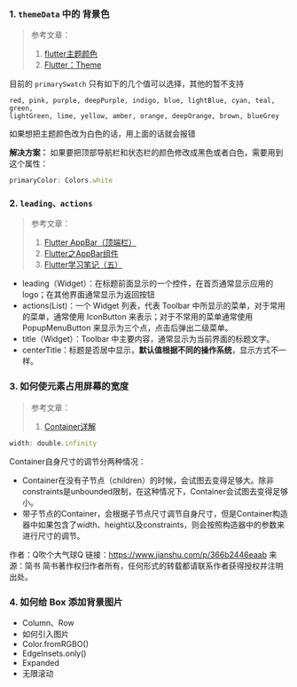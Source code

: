 ### 1. `themeData` 中的 背景色
> 参考文章： 
> 1. [flutter主题颜色](https://www.jianshu.com/p/d7f485a8c216)
> 2. [Flutter：Theme](https://www.jianshu.com/p/059c5794b29c)

目前的 `primarySwatch`  只有如下的几个值可以选择，其他的暂不支持
```
red, pink, purple, deepPurple, indigo, blue, lightBlue, cyan, teal, green, 
lightGreen, lime, yellow, amber, orange, deepOrange, brown, blueGrey
```
如果想把主题颜色改为白色的话，用上面的话就会报错

**解决方案：**
如果要把顶部导航栏和状态栏的颜色修改成黑色或者白色，需要用到这个属性：
```js
primaryColor: Colors.white
```
### 2. `leading、actions`
> 参考文章： 
> 1. [Flutter AppBar（顶端栏）](https://www.jianshu.com/p/77f8b7ee8460)
> 2. [Flutter之AppBar组件](https://www.jianshu.com/p/2a84f7fc3be7)
> 3. [Flutter学习笔记（五）](https://www.jianshu.com/p/15223325850d)

- leading（Widget）：在标题前面显示的一个控件，在首页通常显示应用的 logo；在其他界面通常显示为返回按钮
- actions(List)：一个 Widget 列表，代表 Toolbar 中所显示的菜单，对于常用的菜单，通常使用 IconButton 来表示；对于不常用的菜单通常使用 PopupMenuButton 来显示为三个点，点击后弹出二级菜单。
- title（Widget）：Toolbar 中主要内容，通常显示为当前界面的标题文字。
- centerTitle：标题是否居中显示，**默认值根据不同的操作系统**，显示方式不一样。

### 3. 如何使元素占用屏幕的宽度
> 参考文章：
> 1. [Container详解](https://www.jianshu.com/p/366b2446eaab)

```js
width: double.infinity
```
Container自身尺寸的调节分两种情况：

- Container在没有子节点（children）的时候，会试图去变得足够大。除非constraints是unbounded限制，在这种情况下，Container会试图去变得足够小。
- 带子节点的Container，会根据子节点尺寸调节自身尺寸，但是Container构造器中如果包含了width、height以及constraints，则会按照构造器中的参数来进行尺寸的调节。

作者：Q吹个大气球Q
链接：https://www.jianshu.com/p/366b2446eaab
来源：简书
简书著作权归作者所有，任何形式的转载都请联系作者获得授权并注明出处。

### 4. 如何给 Box 添加背景图片
- Column、Row
- 如何引入图片
- Color.fromRGBO()
- EdgeInsets.only()
- Expanded
- 无限滚动